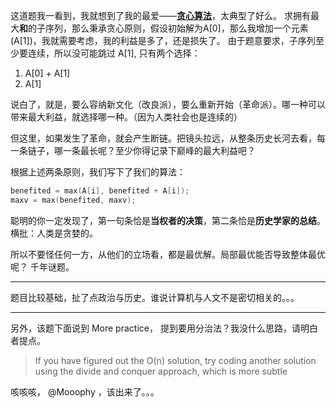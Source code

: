 这道题我一看到，我就想到了我的最爱——**[贪心算法](http://zh.wikipedia.org/wiki/%E8%B4%AA%E5%BF%83%E6%B3%95)**，太典型了好么。
求拥有最大**和**的子序列，那么秉承贪心原则，假设初始解为A[0]，那么我增加一个元素(A[1])，我就需要考虑，我的利益是多了，还是损失了。
由于题意要求，子序列至少要连续，所以没可能跳过 A[1], 只有两个选择：

1. A[0] + A[1]
2. A[1]

说白了，就是，要么容纳新文化（改良派），要么重新开始（革命派）。哪一种可以带来最大利益，就选择哪一种。（因为人类社会也是连续的）

但这里，如果发生了革命，就会产生断链。把镜头拉远，从整条历史长河去看，每一条链子，哪一条最长呢？至少你得记录下巅峰的最大利益吧？

根据上述两条原则，我们写下了我们的算法：
```cpp
benefited = max(A[i], benefited + A[i]);
maxv = max(benefited, maxv);
```

聪明的你一定发现了，第一句条恰是**当权者的决策**，第二条恰是**历史学家的总结**。 横批：人类是贪婪的。 

所以不要怪任何一方，从他们的立场看，都是最优解。局部最优能否导致整体最优呢？ 千年谜题。

------

题目比较基础，扯了点政治与历史。谁说计算机与人文不是密切相关的。。。

------

另外，该题下面说到 More practice， 提到要用分治法？我没什么思路，请明白者提点。

>If you have figured out the O(n) solution, try coding another solution using the divide and conquer approach, which is more subtle

咳咳咳， @Mooophy ，该出来了。。。
